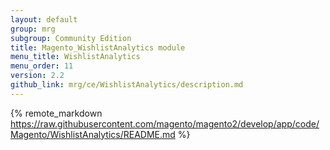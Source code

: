 ```yaml
---
layout: default
group: mrg
subgroup: Community Edition
title: Magento_WishlistAnalytics module
menu_title: WishlistAnalytics
menu_order: 11
version: 2.2
github_link: mrg/ce/WishlistAnalytics/description.md
---
```


{% remote_markdown https://raw.githubusercontent.com/magento/magento2/develop/app/code/Magento/WishlistAnalytics/README.md %}